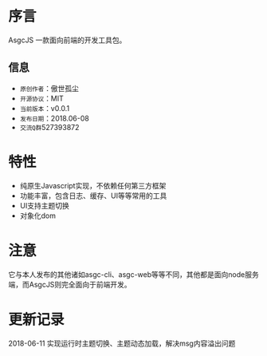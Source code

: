 # 序言

AsgcJS 一款面向前端的开发工具包。

## 信息

- `原创作者`：傲世孤尘
- `开源协议`：MIT
- `当前版本`：v0.0.1
- `发布日期`：2018.06-08
- `交流Q群`527393872 

# 特性

- 纯原生Javascript实现，不依赖任何第三方框架
- 功能丰富，包含日志、缓存、UI等等常用的工具
- UI支持主题切换
- 对象化dom

# 注意

它与本人发布的其他诸如asgc-cli、asgc-web等等不同，其他都是面向node服务端，而AsgcJS则完全面向于前端开发。

# 更新记录

2018-06-11 实现运行时主题切换、主题动态加载，解决msg内容溢出问题